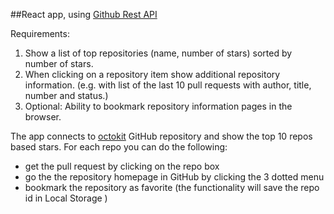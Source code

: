 ##React app, using [Github Rest API](https://developer.github.com/v3/)

Requirements:
1. Show a list of top repositories (name, number of stars) sorted by number of stars.
2. When clicking on a repository item show additional repository information. (e.g. with list of the last 10 pull requests with author, title, number and status.)
3. Optional: Ability to bookmark repository information pages in the browser.

The app connects to [octokit](https://github.com/octokit) GitHub repository and show the top 10 repos based stars.
For each repo you can do the following:
- get the pull request by clicking on the repo box
- go the the repository homepage in GitHub by clicking the 3 dotted menu
- bookmark the repository as favorite (the functionality will save the repo id in Local Storage )
